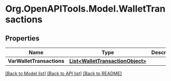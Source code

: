 # Org.OpenAPITools.Model.WalletTransactions

## Properties

Name | Type | Description | Notes
------------ | ------------- | ------------- | -------------
**VarWalletTransactions** | [**List&lt;WalletTransactionObject&gt;**](WalletTransactionObject.md) |  | 

[[Back to Model list]](../README.md#documentation-for-models) [[Back to API list]](../README.md#documentation-for-api-endpoints) [[Back to README]](../README.md)

